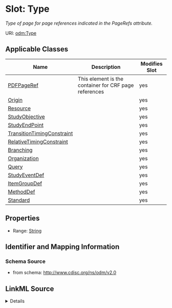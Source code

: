 # Slot: Type


_Type of page for page references indicated in the PageRefs attribute._



URI: [odm:Type](http://www.cdisc.org/ns/odm/v2.0/Type)



<!-- no inheritance hierarchy -->




## Applicable Classes

| Name | Description | Modifies Slot |
| --- | --- | --- |
[PDFPageRef](PDFPageRef.md) | This element is the container for CRF page references |  yes  |
[Origin](Origin.md) |  |  yes  |
[Resource](Resource.md) |  |  yes  |
[StudyObjective](StudyObjective.md) |  |  yes  |
[StudyEndPoint](StudyEndPoint.md) |  |  yes  |
[TransitionTimingConstraint](TransitionTimingConstraint.md) |  |  yes  |
[RelativeTimingConstraint](RelativeTimingConstraint.md) |  |  yes  |
[Branching](Branching.md) |  |  yes  |
[Organization](Organization.md) |  |  yes  |
[Query](Query.md) |  |  yes  |
[StudyEventDef](StudyEventDef.md) |  |  yes  |
[ItemGroupDef](ItemGroupDef.md) |  |  yes  |
[MethodDef](MethodDef.md) |  |  yes  |
[Standard](Standard.md) |  |  yes  |







## Properties

* Range: [String](String.md)





## Identifier and Mapping Information







### Schema Source


* from schema: http://www.cdisc.org/ns/odm/v2.0




## LinkML Source

<details>
```yaml
name: Type
description: Type of page for page references indicated in the PageRefs attribute.
from_schema: http://www.cdisc.org/ns/odm/v2.0
rank: 1000
alias: Type
domain_of:
- PDFPageRef
- Origin
- Resource
- StudyObjective
- StudyEndPoint
- TransitionTimingConstraint
- RelativeTimingConstraint
- Branching
- Organization
- Query
- StudyEventDef
- ItemGroupDef
- MethodDef
- Standard
range: string
any_of:
- range: StandardType
- range: PDFPageType
- range: EventType
- range: ItemGroupTypeType
- range: OriginType
- range: text
- range: MethodType
- range: StudyObjectiveType
- range: StudyEndPointType
- range: RelativeTimingConstraintType
- range: BranchingType
- range: OrganizationType
- range: QueryType

```
</details>